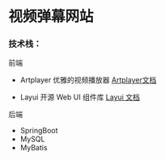 # 视频弹幕网站

### 技术栈：

前端

* Artplayer 优雅的视频播放器 [Artplayer文档](https://artplayer.org/document/)

* Layui 开源 Web UI 组件库 [Layui 文档](https://layui.dev/docs/2/)

后端

* SpringBoot
* MySQL
* MyBatis
